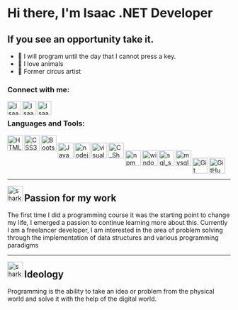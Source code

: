 # Hi there, I'm Isaac .NET Developer 

## If you see an opportunity take it.
- 🚀 I will program until the day that I cannot press a key.
- 🐾 I love animals
- 🎪 Former circus artist

 
### Connect with me:


[<img align="left" alt="Isaac | Twitter" width="31px" src="https://img.icons8.com/fluent/48/000000/twitter.png"/>][twitter]
[<img align="left" alt="Isaac | LinkedIn" width="31px" src="https://img.icons8.com/color/48/000000/linkedin.png" />][linkedin]
[<img align="left" alt="Isaac | Instagram" width="31px" src="https://img.icons8.com/fluent/48/000000/instagram-new.png" />][instagram]
<br /> 

### Languages and Tools:

<img align="left" alt="HTML5" width="35px" src="https://img.icons8.com/color/48/000000/html-5.png" />
<img align="left" alt="CSS3" width="35px" src="https://img.icons8.com/color/48/000000/css3.png" />
<img align="left" alt="Bootstrap" width="35px" src="https://img.icons8.com/color/48/000000/bootstrap.png" />
<br /> 

<img align="left" alt="JavaScript" width="35px" src="https://img.icons8.com/color/48/000000/javascript.png" />
<img align="left" alt="nodejs" width="35px" src="https://img.icons8.com/color/48/000000/nodejs.png" />
<img align="left" alt="visual_studio" width="35px" src="https://img.icons8.com/fluent/50/4a90e2/visual-studio-2019.png" />
<img align="left" alt="C_Sharp" width="35px" src="https://img.icons8.com/color/48/000000/c-sharp-logo.png" />
<br /> 

<img align="left" alt="npm" width="35px" src="https://img.icons8.com/color/48/000000/npm.png" />
<img align="left" alt="windows" width="35px" src="https://img.icons8.com/color/48/000000/windows-10.png" />
<img align="left" alt="sql_server" width="35px" src="https://img.icons8.com/color/48/000000/microsoft-sql-server.png"/>
<img align="left" alt="mysql" width="35px" src="https://img.icons8.com/ios-filled/48/4a90e2/mysql-logo.png"/>
<br /> 

<img align="left" alt="Git" width="35px" src="https://img.icons8.com/color/48/000000/git.png" />
<img align="left" alt="GitHub" width="35px" src="https://img.icons8.com/fluent/48/000000/github.png" />

<br />
<br />


---

<img align="left" alt="shark" width="35px" src="https://img.icons8.com/color/48/000000/shark-body.png" />

##  Passion for my work
The first time I did a programming course it was the starting point to change my life, I emerged a passion to continue learning more about this.
Currently I am a freelancer developer, I am interested in the area of ​​problem solving through the implementation of data structures and various programming paradigms

---
<img align="left" alt="shark" width="35px" src="https://img.icons8.com/clouds/100/000000/monitor.png" />

##  Ideology
Programming is the ability to take an idea or problem from the physical world and solve it with the help of the digital world.





[twitter]: https://twitter.com/IsaacDBX
[instagram]: https://instagram.com/isaac.dbx/
[linkedin]: https://linkedin.com/in/isaac-lopez-dbx/


